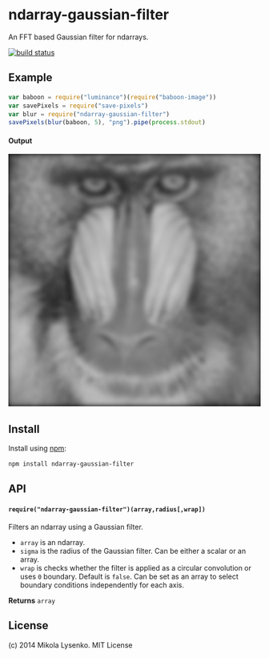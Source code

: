 ndarray-gaussian-filter
=======================
An FFT based Gaussian filter for ndarrays.

[![build status](https://secure.travis-ci.org/scijs/ndarray-gaussian-filter.png)](http://travis-ci.org/scijs/ndarray-gaussian-filter)

## Example

```javascript
var baboon = require("luminance")(require("baboon-image"))
var savePixels = require("save-pixels")
var blur = require("ndarray-gaussian-filter")
savePixels(blur(baboon, 5), "png").pipe(process.stdout)
```

#### Output
![Output](example/blur.png)

## Install
Install using [npm](https://www.npmjs.com/):

    npm install ndarray-gaussian-filter

## API

#### `require("ndarray-gaussian-filter")(array,radius[,wrap])`
Filters an ndarray using a Gaussian filter.

* `array` is an ndarray.
* `sigma` is the radius of the Gaussian filter. Can be either a scalar or an array.
* `wrap` is checks whether the filter is applied as a circular convolution or uses `0` boundary. Default is `false`. Can be set as an array to select boundary conditions independently for each axis.

**Returns** `array`

## License
(c) 2014 Mikola Lysenko. MIT License
